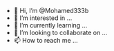 - 👋 Hi, I’m @Mohamed333b
- 👀 I’m interested in ...
- 🌱 I’m currently learning ...
- 💞️ I’m looking to collaborate on ...
- 📫 How to reach me ...

<!---
Mohamed333b/Mohamed333b is a ✨ special ✨ repository because its `README.md` (this file) appears on your GitHub profile.
You can click the Preview link to take a look at your changes.
--->
